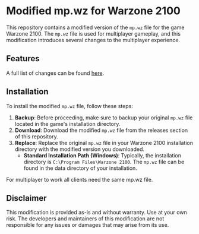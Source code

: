 # Modified mp.wz for Warzone 2100

This repository contains a modified version of the `mp.wz` file for the game Warzone 2100. The `mp.wz` file is used for multiplayer gameplay, and this modification introduces several changes to the multiplayer experience.

## Features
A full list of changes can be found [here](Changes.md).

## Installation

To install the modified `mp.wz` file, follow these steps:

1. **Backup**: Before proceeding, make sure to backup your original `mp.wz` file located in the game's installation directory.
2. **Download**: Download the modified `mp.wz` file from the releases section of this repository.
3. **Replace**: Replace the original `mp.wz` file in your Warzone 2100 installation directory with the modified version you downloaded. 
   - **Standard Installation Path (Windows)**: Typically, the installation directory is `C:\Program Files\Warzone 2100`. The `mp.wz` file can be found in the data directory of your installation.

For multiplayer to work all clients need the same mp.wz file.

## Disclaimer

This modification is provided as-is and without warranty. Use at your own risk. The developers and maintainers of this modification are not responsible for any issues or damages that may arise from its use.

